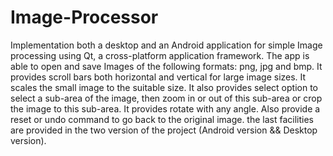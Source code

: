 # Image-Processor
Implementation both a desktop and an Android application for simple Image processing using Qt, a cross-platform application framework.
The app is able to open and save Images of the following formats: png, jpg and
bmp. It provides scroll bars both horizontal and vertical for large image sizes.
It scales the small image to the suitable size.
It also provides select option to select a sub-area of the image, then zoom in or out of
this sub-area or crop the image to this sub-area.
It provides rotate with any angle.
Also provide a reset or undo command to go back to the original image.
the last facilities are provided in the two version of the project (Android version && Desktop version).
